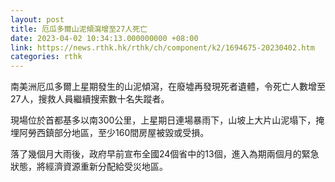 ```yaml
---
layout: post
title: 厄瓜多爾山泥傾瀉增至27人死亡
date: 2023-04-02 10:34:13.000000000 +08:00
link: https://news.rthk.hk/rthk/ch/component/k2/1694675-20230402.htm
categories: rthk
---
```


南美洲厄瓜多爾上星期發生的山泥傾瀉，在廢墟再發現死者遺體，令死亡人數增至27人，搜救人員繼續搜索數十名失蹤者。

現場位於首都基多以南300公里，上星期日連場暴雨下，山坡上大片山泥塌下，掩埋阿勞西鎮部分地區，至少160間房屋被毀或受損。

落了幾個月大雨後，政府早前宣布全國24個省中的13個，進入為期兩個月的緊急狀態，將經濟資源重新分配給受災地區。
